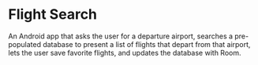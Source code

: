 # Flight Search 
An Android app that asks the user for a departure airport, searches a pre-populated database to present a list of flights that depart from that airport, lets the user save favorite flights, and updates the database with Room.
